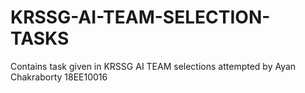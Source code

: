 # KRSSG-AI-TEAM-SELECTION-TASKS
Contains task given in KRSSG AI TEAM selections attempted by Ayan Chakraborty 18EE10016
